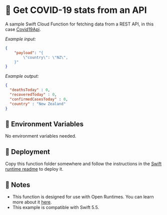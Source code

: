 # 🦠 Get COVID-19 stats from an API

A sample Swift Cloud Function for fetching data from a REST API, in this case [Covid19Api](https://covid19api.com/).

_Example input:_

```json
{
    "payload": "{
        \"country\": \"NZ\",
    }"
}
```

_Example output:_

```json
{
  "deathsToday" : 0,
  "recoveredToday" : 0,
  "confirmedCasesToday" : 0,
  "country" : "New Zealand"
}
```

## 📝 Environment Variables

No environment variables needed.

## 🚀 Deployment

Copy this function folder somewhere and follow the instructions in the [Swift runtime readme](https://github.com/open-runtimes/open-runtimes/tree/main/runtimes/swift-5.5#readme) to deploy it.

## 📝 Notes
 - This function is designed for use with Open Runtimes. You can learn more about it [here](https://github.com/open-runtimes/open-runtimes).
 - This example is compatible with Swift 5.5.